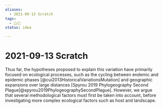 ```yaml
---
aliases:
  - 2021-09-13 Scratch
tags:
  - 📝/🌱
status: idea

---
```


# 2021-09-13 Scratch


Thus far, the hypotheses proposed to explain this variation have primarily focused on ecological processes, such as the cycling between endemic and epidemic phases [@cui2013HistoricalVariationsMutation] and geographic expansions over large distances [Spyrou 2019 Phylogeography Second Plague|@spyrou2019PhylogeographySecondPlague]. However, we argue that several methodological factors must first be taken into account, before investigating more complex ecological factors such as host and landscape. 